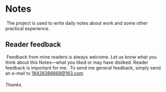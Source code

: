 # Notes
​	The project is used to write daily notes about work and some other practical experience.



## Reader feedback

​	Feedback from mine readers is always welcome. Let us know what you think about
this Notes—what you liked or may have disliked. Reader feedback is important for me.
​	To send me general feedback, simply send an e-mail to 18428388868@163.com

###### 	Thanks.